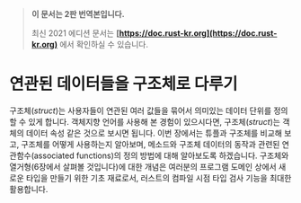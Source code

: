 > **이 문서는 2판 번역본입니다.**
>
> 최신 2021 에디션 문서는 **[https://doc.rust-kr.org](https://doc.rust-kr.org)** 에서 확인하실 수 있습니다.

# 연관된 데이터들을 구조체로 다루기

구조체(*struct*)는 사용자들이 연관된 여러 값들을 묶어서 의미있는 데이터 단위를 정의할 수 있게 합니다.
객체지향 언어를 사용해 본 경험이 있으시다면, 구조체(*struct*)는 객체의 데이터 속성 같은 것으로 보시면
됩니다. 이번 장에서는 튜플과 구조체를 비교해 보고, 구조체를 어떻게 사용하는지 알아보며, 메소드와
구조체 데이터의 동작과 관련된 연관함수(associated functions)의 정의 방법에 대해 알아보도록
하겠습니다. 구조체와 열거형(6장에서 살펴볼 것입니다)에 대한 개념은 여러분의 프로그램 도메인 상에서
새로운 타입을 만들기 위한 기초 재료로서, 러스트의 컴파일 시점 타입 검사 기능을 최대한 활용합니다.
